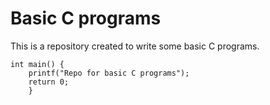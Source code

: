 # Basic C programs

This is a repository created to write some basic C programs.

```#include<stdio.h>
int main() {
	printf("Repo for basic C programs");
	return 0;
	}
```
